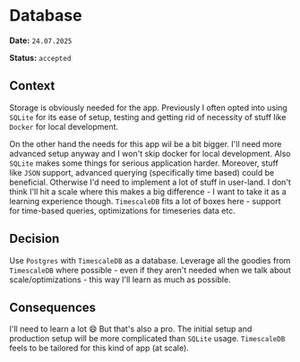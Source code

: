 # Database

**Date:** `24.07.2025`

**Status:** `accepted`

## Context

Storage is obviously needed for the app. Previously I often opted into using `SQLite` for its ease of setup, testing and getting rid of necessity of stuff like `Docker` for local development.

On the other hand the needs for this app wil be a bit bigger. I'll need more advanced setup anyway and I won't skip docker for local development. Also `SQLite` makes some things for serious application harder. Moreover, stuff like `JSON` support, advanced querying (specifically time based) could be beneficial. Otherwise I'd need to implement a lot of stuff in user-land. I don't think I'll hit a scale where this makes a big difference - I want to take it as a learning experience though. `TimescaleDB` fits a lot of boxes here - support for time-based queries, optimizations for timeseries data etc.

## Decision

Use `Postgres` with `TimescaleDB` as a database. Leverage all the goodies from `TimescaleDB` where possible - even if they aren't needed when we talk about scale/optimizations - this way I'll learn as much as possible.

## Consequences

I'll need to learn a lot 😄 But that's also a pro. The initial setup and production setup will be more complicated than `SQLite` usage. `TimescaleDB` feels to be tailored for this kind of app (at scale).
